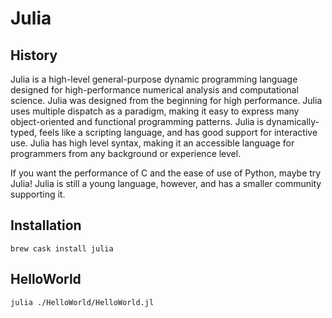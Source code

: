 # Julia

## History

Julia is a high-level general-purpose dynamic programming language designed for high-performance numerical analysis and computational science. Julia was designed from the beginning for high performance. Julia uses multiple dispatch as a paradigm, making it easy to express many object-oriented and functional programming patterns. Julia is dynamically-typed, feels like a scripting language, and has good support for interactive use. Julia has high level syntax, making it an accessible language for programmers from any background or experience level.

If you want the performance of C and the ease of use of Python, maybe try Julia! Julia is still a young language, however, and has a smaller community supporting it.

## Installation

```
brew cask install julia
```

## HelloWorld

```
julia ./HelloWorld/HelloWorld.jl
```
